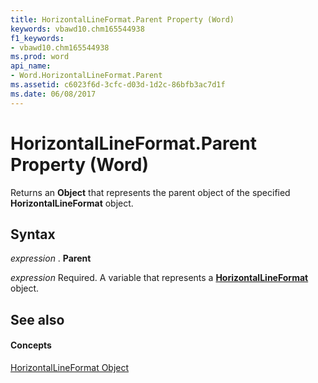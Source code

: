 ```yaml
---
title: HorizontalLineFormat.Parent Property (Word)
keywords: vbawd10.chm165544938
f1_keywords:
- vbawd10.chm165544938
ms.prod: word
api_name:
- Word.HorizontalLineFormat.Parent
ms.assetid: c6023f6d-3cfc-d03d-1d2c-86bfb3ac7d1f
ms.date: 06/08/2017
---
```



# HorizontalLineFormat.Parent Property (Word)

Returns an  **Object** that represents the parent object of the specified **HorizontalLineFormat** object.


## Syntax

 _expression_ . **Parent**

 _expression_ Required. A variable that represents a **[HorizontalLineFormat](Word.HorizontalLineFormat.md)** object.


## See also


#### Concepts


[HorizontalLineFormat Object](Word.HorizontalLineFormat.md)

